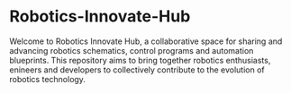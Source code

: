 # Robotics-Innovate-Hub
Welcome to Robotics Innovate Hub, a collaborative space for sharing and advancing robotics schematics, control programs and automation blueprints. This repository aims to bring together robotics enthusiasts, enineers and developers to collectively contribute to the evolution of robotics technology.
